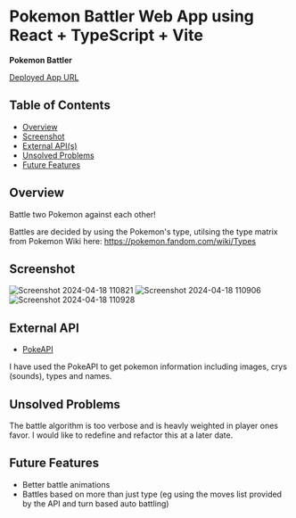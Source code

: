 # Pokemon Battler Web App using React + TypeScript + Vite

**Pokemon Battler** 

[Deployed App URL](https://stevespokeapp.netlify.app)

## Table of Contents

- [Overview](#overview)
- [Screenshot](#screenshot)
- [External API(s)](#external-apis)
- [Unsolved Problems](#unsolved-problems)
- [Future Features](#future-features)

## Overview

Battle two Pokemon against each other!

Battles are decided by using the Pokemon's type, utilsing the type matrix from Pokemon Wiki here: https://pokemon.fandom.com/wiki/Types

## Screenshot

![Screenshot 2024-04-18 110821](https://github.com/stevetoddy/poke_project/assets/49179255/52734246-b819-4660-9007-cc86fbc72aca)
![Screenshot 2024-04-18 110906](https://github.com/stevetoddy/poke_project/assets/49179255/9db4d770-fcc7-4274-9fa3-c18dc65c2f3d)
![Screenshot 2024-04-18 110928](https://github.com/stevetoddy/poke_project/assets/49179255/b5c625fe-e43d-4a43-b303-b146acfa9423)

## External API

- [PokeAPI](https://pokeapi.co/)

I have used the PokeAPI to get pokemon information including images, crys (sounds), types and names. 

## Unsolved Problems

The battle algorithm is too verbose and is heavly weighted in player ones favor. I would like to redefine and refactor this at a later date.  

## Future Features

- Better battle animations 
- Battles based on more than just type (eg using the moves list provided by the API and turn based auto battling)
